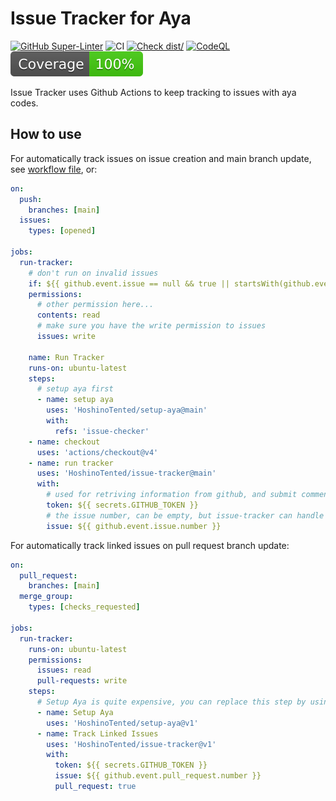 # Issue Tracker for Aya

[![GitHub Super-Linter](https://github.com/HoshinoTented/issue-tracker/actions/workflows/linter.yml/badge.svg)](https://github.com/super-linter/super-linter)
![CI](https://github.com/aHoshinoTented/issue-tracker/actions/workflows/ci.yml/badge.svg)
[![Check dist/](https://github.com/HoshinoTented/issue-tracker/actions/workflows/check-dist.yml/badge.svg)](https://github.com/HoshinoTented/issue-tracker/actions/workflows/check-dist.yml)
[![CodeQL](https://github.com/HoshinoTented/issue-tracker/actions/workflows/codeql-analysis.yml/badge.svg)](https://github.com/HoshinoTented/issue-tracker/actions/workflows/codeql-analysis.yml)
[![Coverage](./badges/coverage.svg)](./badges/coverage.svg)

Issue Tracker uses Github Actions to keep tracking to issues with aya codes.

## How to use

For automatically track issues on issue creation and main branch update, see
[workflow file](.github/workflows/main.yml), or:

```yml
on:
  push:
    branches: [main]
  issues:
    types: [opened]

jobs:
  run-tracker:
    # don't run on invalid issues
    if: ${{ github.event.issue == null && true || startsWith(github.event.issue.body, '<!-- ISSUE TRACKER ENABLE -->') }}
    permissions:
      # other permission here...
      contents: read
      # make sure you have the write permission to issues
      issues: write

    name: Run Tracker
    runs-on: ubuntu-latest
    steps:
      # setup aya first
      - name: setup aya
        uses: 'HoshinoTented/setup-aya@main'
        with:
          refs: 'issue-checker'
    - name: checkout
      uses: 'actions/checkout@v4'
    - name: run tracker
      uses: 'HoshinoTented/issue-tracker@main'
      with:
        # used for retriving information from github, and submit comment/add or remove labels
        token: ${{ secrets.GITHUB_TOKEN }}
        # the issue number, can be empty, but issue-tracker can handle it
        issue: ${{ github.event.issue.number }}
```

For automatically track linked issues on pull request branch update:

```yml
on:
  pull_request:
    branches: [main]
  merge_group:
    types: [checks_requested]

jobs:
  run-tracker:
    runs-on: ubuntu-latest
    permissions:
      issues: read
      pull-requests: write
    steps:
      # Setup Aya is quite expensive, you can replace this step by using previously built aya
      - name: Setup Aya
        uses: 'HoshinoTented/setup-aya@v1'
      - name: Track Linked Issues
        uses: 'HoshinoTented/issue-tracker@v1'
        with:
          token: ${{ secrets.GITHUB_TOKEN }}
          issue: ${{ github.event.pull_request.number }}
          pull_request: true
```
